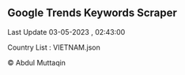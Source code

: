 

## Google Trends Keywords Scraper 
 
Last Update 03-05-2023 , 02:43:00

Country List :
VIETNAM.json



© Abdul Muttaqin 
